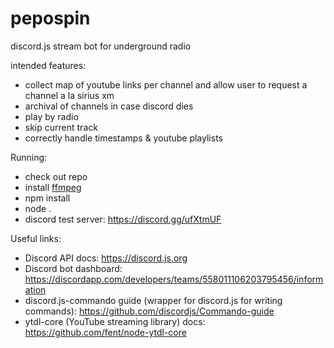 # pepospin

discord.js stream bot for underground radio

intended features:
 - collect map of youtube links per channel and allow user to request a channel a la sirius xm
 - archival of channels in case discord dies
 - play by radio
 - skip current track
 - correctly handle timestamps & youtube playlists


Running:
- check out repo
- install [ffmpeg](http://ffmpeg.org/download.html)
- npm install
- node .
- discord test server: https://discord.gg/ufXtmUF

Useful links:
- Discord API docs: https://discord.js.org
- Discord bot dashboard: https://discordapp.com/developers/teams/558011106203795456/information
- discord.js-commando guide (wrapper for discord.js for writing commands): https://github.com/discordjs/Commando-guide
- ytdl-core (YouTube streaming library) docs: https://github.com/fent/node-ytdl-core 
